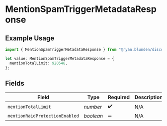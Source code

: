 # MentionSpamTriggerMetadataResponse

## Example Usage

```typescript
import { MentionSpamTriggerMetadataResponse } from "@ryan.blunden/discord-sdk/models/components";

let value: MentionSpamTriggerMetadataResponse = {
  mentionTotalLimit: 920548,
};
```

## Fields

| Field                          | Type                           | Required                       | Description                    |
| ------------------------------ | ------------------------------ | ------------------------------ | ------------------------------ |
| `mentionTotalLimit`            | *number*                       | :heavy_check_mark:             | N/A                            |
| `mentionRaidProtectionEnabled` | *boolean*                      | :heavy_minus_sign:             | N/A                            |